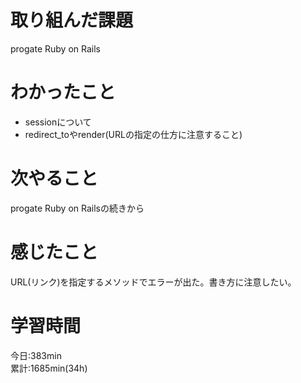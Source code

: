 # 取り組んだ課題  
progate Ruby on Rails  
# わかったこと   
 - sessionについて
 - redirect_toやrender(URLの指定の仕方に注意すること)  
# 次やること
progate Ruby on Railsの続きから
# 感じたこと
URL(リンク)を指定するメソッドでエラーが出た。書き方に注意したい。     
# 学習時間  
今日:383min  
累計:1685min(34h) 
